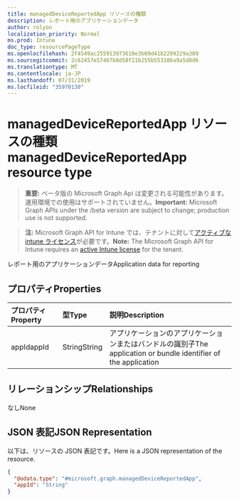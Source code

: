 ```yaml
---
title: managedDeviceReportedApp リソースの種類
description: レポート用のアプリケーションデータ
author: rolyon
localization_priority: Normal
ms.prod: Intune
doc_type: resourcePageType
ms.openlocfilehash: 2f4549ac255913973610e3b09d41b2299229a309
ms.sourcegitcommit: 2c62457e57467b8d50f21b255b553106a9a5d8d6
ms.translationtype: MT
ms.contentlocale: ja-JP
ms.lasthandoff: 07/31/2019
ms.locfileid: "35970130"
---
```

# <a name="manageddevicereportedapp-resource-type"></a><span data-ttu-id="68a9d-103">managedDeviceReportedApp リソースの種類</span><span class="sxs-lookup"><span data-stu-id="68a9d-103">managedDeviceReportedApp resource type</span></span>

> <span data-ttu-id="68a9d-104">**重要:** ベータ版の Microsoft Graph Api は変更される可能性があります。運用環境での使用はサポートされていません。</span><span class="sxs-lookup"><span data-stu-id="68a9d-104">**Important:** Microsoft Graph APIs under the /beta version are subject to change; production use is not supported.</span></span>

> <span data-ttu-id="68a9d-105">**注:** Microsoft Graph API for Intune では、テナントに対して[アクティブな intune ライセンス](https://go.microsoft.com/fwlink/?linkid=839381)が必要です。</span><span class="sxs-lookup"><span data-stu-id="68a9d-105">**Note:** The Microsoft Graph API for Intune requires an [active Intune license](https://go.microsoft.com/fwlink/?linkid=839381) for the tenant.</span></span>

<span data-ttu-id="68a9d-106">レポート用のアプリケーションデータ</span><span class="sxs-lookup"><span data-stu-id="68a9d-106">Application data for reporting</span></span>

## <a name="properties"></a><span data-ttu-id="68a9d-107">プロパティ</span><span class="sxs-lookup"><span data-stu-id="68a9d-107">Properties</span></span>
|<span data-ttu-id="68a9d-108">プロパティ</span><span class="sxs-lookup"><span data-stu-id="68a9d-108">Property</span></span>|<span data-ttu-id="68a9d-109">型</span><span class="sxs-lookup"><span data-stu-id="68a9d-109">Type</span></span>|<span data-ttu-id="68a9d-110">説明</span><span class="sxs-lookup"><span data-stu-id="68a9d-110">Description</span></span>|
|:---|:---|:---|
|<span data-ttu-id="68a9d-111">appId</span><span class="sxs-lookup"><span data-stu-id="68a9d-111">appId</span></span>|<span data-ttu-id="68a9d-112">String</span><span class="sxs-lookup"><span data-stu-id="68a9d-112">String</span></span>|<span data-ttu-id="68a9d-113">アプリケーションのアプリケーションまたはバンドルの識別子</span><span class="sxs-lookup"><span data-stu-id="68a9d-113">The application or bundle identifier of the application</span></span>|

## <a name="relationships"></a><span data-ttu-id="68a9d-114">リレーションシップ</span><span class="sxs-lookup"><span data-stu-id="68a9d-114">Relationships</span></span>
<span data-ttu-id="68a9d-115">なし</span><span class="sxs-lookup"><span data-stu-id="68a9d-115">None</span></span>

## <a name="json-representation"></a><span data-ttu-id="68a9d-116">JSON 表記</span><span class="sxs-lookup"><span data-stu-id="68a9d-116">JSON Representation</span></span>
<span data-ttu-id="68a9d-117">以下は、リソースの JSON 表記です。</span><span class="sxs-lookup"><span data-stu-id="68a9d-117">Here is a JSON representation of the resource.</span></span>
<!-- {
  "blockType": "resource",
  "@odata.type": "microsoft.graph.managedDeviceReportedApp"
}
-->
``` json
{
  "@odata.type": "#microsoft.graph.managedDeviceReportedApp",
  "appId": "String"
}
```





